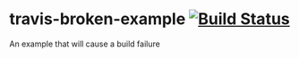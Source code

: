 # travis-broken-example  [![Build Status](https://travis-ci.org/guntbert/travis-broken-example.svg?branch=master)](https://travis-ci.org/guntbert/travis-broken-example)
An example that will cause a build failure
